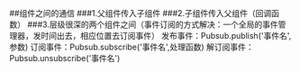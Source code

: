 ##组件之间的通信
###1.父组件传入子组件
###2.子组件传入父组件（回调函数）
###3.层级很深的两个组件之间（事件订阅的方式解决：一个全局的事件管理器，发时间出去，相应位置去订阅事件）
发布事件：Pubsub.publish('事件名',参数)
订阅事件：Pubsub.subscribe('事件名',处理函数)
解订阅事件：Pubsub.unsubscribe('事件名')
